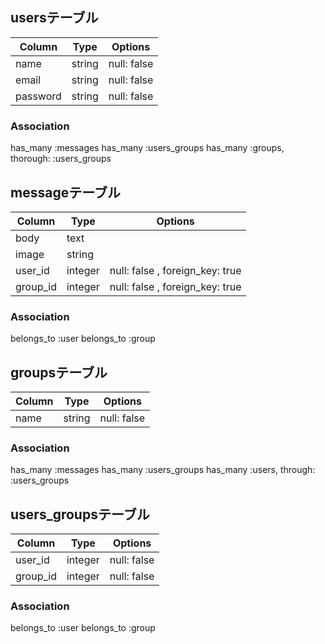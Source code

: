 

## usersテーブル
|Column|Type|Options|
|------|----|-------|
|name|string|null: false|
|email|string|null: false|
|password|string|null: false|
### Association
has_many :messages
has_many :users_groups
has_many :groups, thorough: :users_groups


## messageテーブル
|Column|Type|Options|
|------|----|-------|
|body|text|
|image|string|
|user_id|integer|null: false , foreign_key: true|
|group_id|integer|null: false , foreign_key: true|
### Association
belongs_to :user
belongs_to :group

## groupsテーブル
|Column|Type|Options|
|------|----|-------|
|name|string|null: false|

### Association

has_many :messages
has_many :users_groups
has_many :users, through: :users_groups


## users_groupsテーブル
|Column|Type|Options|
|------|----|-------|
|user_id|integer|null: false|
|group_id|integer|null: false|
### Association
belongs_to :user
belongs_to :group

